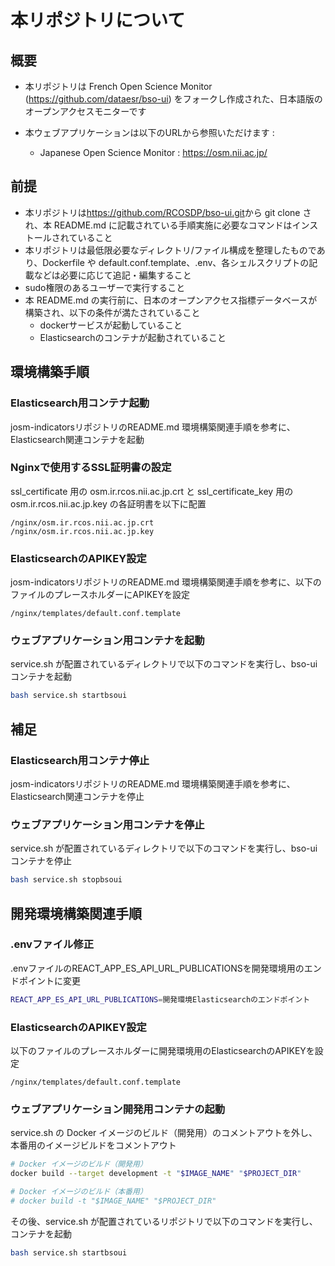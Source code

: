 # 本リポジトリについて

## 概要

- 本リポジトリは French Open Science Monitor (<https://github.com/dataesr/bso-ui>) をフォークし作成された、日本語版のオープンアクセスモニターです

- 本ウェブアプリケーションは以下のURLから参照いただけます :
  - Japanese Open Science Monitor : <https://osm.nii.ac.jp/>

## 前提

- 本リポジトリは<https://github.com/RCOSDP/bso-ui.git>から git clone され、本 README.md に記載されている手順実施に必要なコマンドはインストールされていること
- 本リポジトリは最低限必要なディレクトリ/ファイル構成を整理したものであり、Dockerfile や default.conf.template、.env、各シェルスクリプトの記載などは必要に応じて追記・編集すること
- sudo権限のあるユーザーで実行すること
- 本 README.md の実行前に、日本のオープンアクセス指標データベースが構築され、以下の条件が満たされていること
   - dockerサービスが起動していること
   - Elasticsearchのコンテナが起動されていること

## 環境構築手順

### Elasticsearch用コンテナ起動

josm-indicatorsリポジトリのREADME.md 環境構築関連手順を参考に、Elasticsearch関連コンテナを起動

### Nginxで使用するSSL証明書の設定

ssl_certificate 用の osm.ir.rcos.nii.ac.jp.crt と ssl_certificate_key 用の osm.ir.rcos.nii.ac.jp.key の各証明書を以下に配置

```
/nginx/osm.ir.rcos.nii.ac.jp.crt
/nginx/osm.ir.rcos.nii.ac.jp.key
```

### ElasticsearchのAPIKEY設定

josm-indicatorsリポジトリのREADME.md 環境構築関連手順を参考に、以下のファイルのプレースホルダーにAPIKEYを設定

```
/nginx/templates/default.conf.template
```

### ウェブアプリケーション用コンテナを起動

service.sh が配置されているディレクトリで以下のコマンドを実行し、bso-uiコンテナを起動

```bash
bash service.sh startbsoui
```

## 補足

### Elasticsearch用コンテナ停止

josm-indicatorsリポジトリのREADME.md 環境構築関連手順を参考に、Elasticsearch関連コンテナを停止

### ウェブアプリケーション用コンテナを停止

service.sh が配置されているディレクトリで以下のコマンドを実行し、bso-uiコンテナを停止

```bash
bash service.sh stopbsoui
```

## 開発環境構築関連手順

### .envファイル修正

.envファイルのREACT_APP_ES_API_URL_PUBLICATIONSを開発環境用のエンドポイントに変更

```bash
REACT_APP_ES_API_URL_PUBLICATIONS=開発環境Elasticsearchのエンドポイント
```

### ElasticsearchのAPIKEY設定

以下のファイルのプレースホルダーに開発環境用のElasticsearchのAPIKEYを設定

```
/nginx/templates/default.conf.template
```

### ウェブアプリケーション開発用コンテナの起動

service.sh の Docker イメージのビルド（開発用）のコメントアウトを外し、本番用のイメージビルドをコメントアウト

```bash
# Docker イメージのビルド（開発用）
docker build --target development -t "$IMAGE_NAME" "$PROJECT_DIR"

# Docker イメージのビルド（本番用）
# docker build -t "$IMAGE_NAME" "$PROJECT_DIR"
```

その後、service.sh が配置されているリポジトリで以下のコマンドを実行し、コンテナを起動

```bash
bash service.sh startbsoui
```
